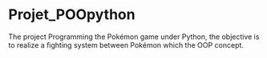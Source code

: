 # Projet_POOpython
The project Programming the Pokémon game under Python, the objective is to realize a fighting system between Pokémon which the OOP concept.
